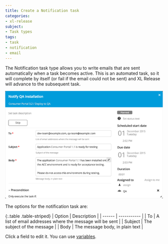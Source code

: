 ```yaml
---
title: Create a Notification task
categories:
- xl-release
subject:
- Task types
tags:
- task
- notification
- email
---
```


The Notification task type allows you to write emails that are sent automatically when a task becomes active. This is an automated task, so it will complete by itself (or fail if the email could not be sent) and XL Release will advance to the subsequent task.

![Notification Task Details](../images/notification-task-details.png)

The options for the notification task are:

{:.table .table-striped}
| Option | Description |
| ------ | ----------- |
| To | A list of email addresses where the message will be sent |
| Subject | The subject of the message |
| Body | The message body, in plain text |

Click a field to edit it. You can use [variables](/xl-release/concept/variables-in-xl-release.html).
